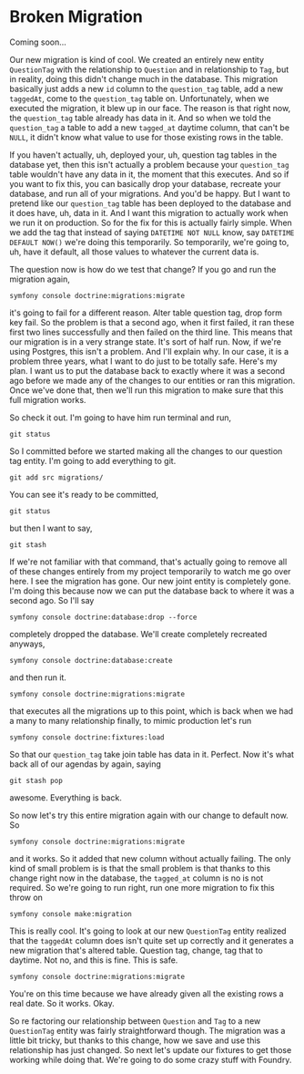 # Broken Migration

Coming soon...

Our new migration is kind of cool. We created an entirely new entity `QuestionTag`
with the relationship to `Question` and in relationship to `Tag`, but in reality, doing
this didn't change much in the database. This migration basically just adds a new `id`
column to the `question_tag` table, add a new `taggedAt`, come to the `question_tag` table
on. Unfortunately, when we executed the migration, it blew up in our face. The reason
is that right now, the `question_tag` table already has data in it. And so when we told
the `question_tag` a table to add a new `tagged_at` daytime column, that can't be `NULL`, it
didn't know what value to use for those existing rows in the table.

If you haven't actually, uh, deployed your, uh, question tag tables in the database
yet, then this isn't actually a problem because your `question_tag` table wouldn't have
any data in it, the moment that this executes. And so if you want to fix this, you
can basically drop your database, recreate your database, and run all of your
migrations. And you'd be happy. But I want to pretend like our `question_tag` table has
been deployed to the database and it does have, uh, data in it. And I want this
migration to actually work when we run it on production. So for the fix for this is
actually fairly simple. When we add the tag that instead of saying `DATETIME NOT NULL`
know, say `DATETIME DEFAULT NOW()` we're doing this temporarily. So temporarily, we're
going to, uh, have it default, all those values to whatever the current data is.

The question now is how do we test that change? If you go and run the migration
again, 

```terminal
symfony console doctrine:migrations:migrate
```

it's going to fail for a different reason. Alter table question tag, drop form
key fail. So the problem is that a second ago, when it first failed, it ran these
first two lines successfully and then failed on the third line. This means that our
migration is in a very strange state. It's sort of half run. Now, if we're using
Postgres, this isn't a problem. And I'll explain why. In our case, it is a problem
three years, what I want to do just to be totally safe. Here's my plan. I want us to
put the database back to exactly where it was a second ago before we made any of the
changes to our entities or ran this migration. Once we've done that, then we'll run
this migration to make sure that this full migration works.

So check it out. I'm going to have him run terminal and run,

```terminal
git status
```

So I committed before we started making all the changes to our question tag entity. I'm
going to add everything to git. 

```terminal-silent
git add src migrations/
```

You can see it's ready to be committed, 

```terminal
git status
```

but then I want to say,

```terminal
git stash
```

If we're not familiar with that command, that's actually
going to remove all of these changes entirely from my project temporarily to watch me
go over here. I see the migration has gone. Our new joint entity is completely gone.
I'm doing this because now we can put the database back to where it was a second ago.
So I'll say 

```terminal
symfony console doctrine:database:drop --force
```

completely dropped the database. We'll create completely recreated anyways, 

```terminal-silent
symfony console doctrine:database:create
```

and then run it.

```terminal
symfony console doctrine:migrations:migrate
```

that executes all the migrations up to this point, which
is back when we had a many to many relationship finally, to mimic production let's
run

```terminal
symfony console doctrine:fixtures:load
```

So that our `question_tag` take join table
has data in it. Perfect. Now it's what back all of our agendas by again, saying 

```terminal
git stash pop
```

awesome. Everything is back.

So now let's try this entire migration again with our change to default now. So

```terminal
symfony console doctrine:migrations:migrate
```

and it works. So it added that new
column without actually failing. The only kind of small problem is is that the small
problem is that thanks to this change right now in the database, the `tagged_at` column
is no is not required. So we're going to run right, run one more migration to fix
this throw on 

```terminal
symfony console make:migration
```

This is really cool. It's going to
look at our new `QuestionTag` entity realized that the `taggedAt` column does isn't
quite set up correctly and it generates a new migration that's altered table.
Question tag, change, tag that to daytime. Not no, and this is fine. This is safe.

```terminal-silent
symfony console doctrine:migrations:migrate
```

You're on this time because we have already given all the existing rows a real date.
So it works. Okay.

So re factoring our relationship between `Question` and `Tag` to a new `QuestionTag`
entity was fairly straightforward though. The migration was a little bit tricky, but
thanks to this change, how we save and use this relationship has just changed. So
next let's update our fixtures to get those working while doing that. We're going to
do some crazy stuff with Foundry.

